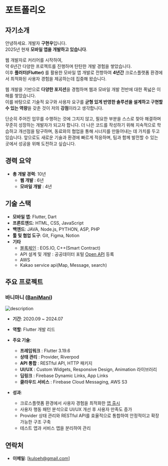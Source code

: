 # 포트폴리오

## 자기소개
안녕하세요. 개발자 **구현우**입니다.  
2025년 현재 **모바일 앱을 개발하고 있습니다**.

웹 개발자로 커리어를 시작하여,  
약 6년간 다양한 프로젝트를 진행하며 탄탄한 개발 경험을 쌓았습니다.  
이후 **플러터(Flutter)** 를 활용한 모바일 앱 개발로 전향하여 **4년간** 크로스플랫폼 환경에서 최적화된 사용자 경험을 제공하는데 집중해 왔습니다.  

웹 개발을 기반으로 **다양한 포지션**을 경험하며 웹과 모바일 개발 전반에 대한 폭넓은 이해를 쌓았습니다.  
이를 바탕으로 기술적 요구와 사용자 요구를 **균형 있게 반영한 솔루션을 설계하고 구현할 수 있는 역량**을 갖춘 것이 저의 **강점**이라고 생각합니다.
  
단순히 주어진 업무를 수행하는 것에 그치지 않고, 필요한 부분을 스스로 찾아 해결하며 꾸준히 성장하는 개발자가 되고자 합니다. 더 나은 코드를 작성하기 위해 지속적으로 학습하고 개선점을 탐구하며, 동료와의 협업을 통해 시너지를 만들어내는 데 가치를 두고 있습니다. 앞으로도 새로운 기술과 환경에 빠르게 적응하며, 팀과 함께 발전할 수 있는 곳에서 성공을 위해 도전하고 싶습니다.

## 경력 요약
- **총 개발 경력**: 10년
  - **웹 개발** : 6년
  - **모바일 개발** : 4년

## 기술 스택
- **모바일 앱**: Flutter, Dart
- **프론트엔드**: HTML, CSS, JavaScript
- **백엔드**: JAVA, Node.js, PYTHON, ASP, PHP
- **툴 및 협업 도구**: Git, Figma, Notion
- **기타**  
  - [블록체인] : EOS&#46;IO, C++(Smart Contract)  
  - API 설계 및 개발 : 공공데이터 포털 [Open API] 등록  
  - AWS  
  - Kakao service api(Map, Message, search)  

## 주요 프로젝트
### 바니마니 ([BaniMani])
![description](https://www.banimani.net/images/section_img5_right.png)
- **기간**: 2020.09 ~ 2024.07
- **역할**: Flutter 개발 리드
- **주요 기술**: 
  - **프레임워크** : Flutter 3.19.6
  - **상태 관리** : Provider, Riverpod
  - **API 통합** : RESTful API, HTTP 패키지
  - **UI/UX** : Custom Widgets, Responsive Design, Animation 라이브러리
  - **딥링크** : Firebase Dynamic Links, App Links 
  - **클라우드 서비스** : Firebase Cloud Messaging, AWS S3

- **성과**: 
  - 크로스플랫폼 환경에서 사용자 경험을 최적화한 [앱 출시]
  - 사용자 행동 패턴 분석으로 UI/UX 개선 후 사용자 만족도 증가
  - Provider 상태 관리와 RESTful API를 효율적으로 통합하여 안정적이고 확장 가능한 구조 구축
  - 테스트 앱과 서비스 앱을 분리하여 관리

## 연락처
- **이메일**: [kuloeh@gmail.com]


[//]: #
[BaniMani]: <https://www.banimani.net>
[앱 출시]: <https://play.google.com/store/apps/details?id=com.banymany.flutter_app_banymany>
[Open Api]: <https://www.data.go.kr/data/15055851/openapi.do>
[블록체인]: <https://ppta.or.kr/webzine/2020_12/c3.html>

